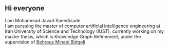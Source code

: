 ## Hi everyone
I am Mohammad Javad Saeedizade<br>
I am pursuing the master of computer artificial intelligence engineering at Iran University of Science and Technology (IUST), currently working on my master thesis, which is Knowledge Graph Refinement, under the supervision of [Behrouz Minaei Bidgoli](http://minaei.iust.ac.ir/)
